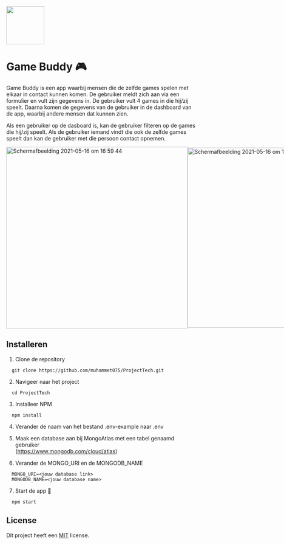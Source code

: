 <img src="https://user-images.githubusercontent.com/34505894/117519819-99384b00-afa5-11eb-975a-19932dbe1c1b.png" height="100" />


# Game Buddy 🎮

Game Buddy is een app waarbij mensen die de zelfde games spelen met elkaar in contact kunnen komen. De gebruiker meldt zich aan via een formulier en vult zijn gegevens in. De gebruiker vult 4 games in die hij/zij speelt. Daarna komen de gegevens van de gebruiker in de dashboard van de app, waarbij andere mensen dat kunnen zien.

Als een gebruiker op de dasboard is, kan de gebruiker filteren op de games die hij/zij speelt. Als de gebruiker iemand vindt die ook de zelfde games speelt dan kan de gebruiker met die persoon contact opnemen.

<div style="display:flex;align-items:center">
<img width="478" alt="Schermafbeelding 2021-05-16 om 16 59 44" src="https://user-images.githubusercontent.com/34505894/118402637-0e251800-b66b-11eb-83c4-8327fb203e81.png">
<img width="474" alt="Schermafbeelding 2021-05-16 om 16 59 58" src="https://user-images.githubusercontent.com/34505894/118402639-0f564500-b66b-11eb-9bce-5ac99c4379b1.png">
 </div>



## Installeren
1. Clone de repository<br/>
```
  git clone https://github.com/muhammet075/ProjectTech.git
```

2. Navigeer naar het project<br/>
```
  cd ProjectTech
```

3. Installeer NPM<br/>
```
  npm install
```

4. Verander de naam van het bestand .env-example naar .env<br/>

5. Maak een database aan bij MongoAtlas met een tabel genaamd gebruiker<br/>
(https://www.mongodb.com/cloud/atlas)

6. Verander de MONGO_URI en de MONGODB_NAME<br/>
```
  MONGO_URI=<jouw database link>
  MONGODB_NAME=<jouw database name>
```

7. Start de app 🚀<br/>
```
  npm start
```




## License
Dit project heeft een <a href="https://github.com/muhammet075/ProjectTech/blob/master/LICENSE">MIT</a> license.
